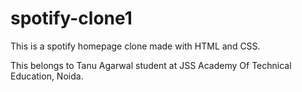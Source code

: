 # spotify-clone1
This is a spotify homepage clone made with HTML and CSS.

This belongs to Tanu Agarwal student at JSS Academy Of Technical Education, Noida.
